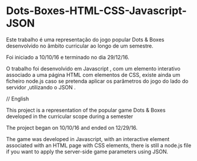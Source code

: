 # Dots-Boxes-HTML-CSS-Javascript-JSON
Este trabalho é uma representação do jogo popular Dots & Boxes desenvolvido no âmbito curricular ao longo de um semestre.

Foi iniciado a 10/10/16 e terminado no dia 29/12/16.

O trabalho foi desenvolvido em Javascript , com um elemento interativo associado a uma página HTML com elementos de CSS, existe ainda um ficheiro node.js caso se pretenda aplicar os parâmetros do jogo do lado do servidor ,utilizando o JSON .

// English

This project is a representation of the popular game Dots & Boxes developed in the curricular scope during a semester

The project began on 10/10/16 and ended on 12/29/16.

The game was developed in Javascript, with an interactive element associated with an HTML page with CSS elements, there is still a node.js file if you want to apply the server-side game parameters using JSON.
